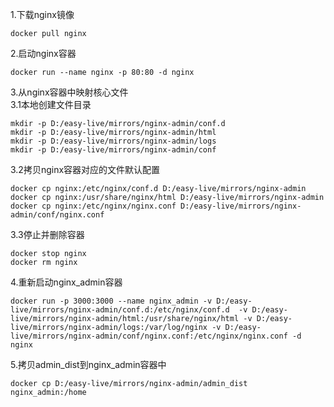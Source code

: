 1.下载nginx镜像
```shell
docker pull nginx
```
2.启动nginx容器
```shell
docker run --name nginx -p 80:80 -d nginx
```
3.从nginx容器中映射核心文件<br>
3.1本地创建文件目录
```shell
mkdir -p D:/easy-live/mirrors/nginx-admin/conf.d 
mkdir -p D:/easy-live/mirrors/nginx-admin/html
mkdir -p D:/easy-live/mirrors/nginx-admin/logs
mkdir -p D:/easy-live/mirrors/nginx-admin/conf
```
3.2拷贝nginx容器对应的文件默认配置<br>
```shell
docker cp nginx:/etc/nginx/conf.d D:/easy-live/mirrors/nginx-admin
docker cp nginx:/usr/share/nginx/html D:/easy-live/mirrors/nginx-admin
docker cp nginx:/etc/nginx/nginx.conf D:/easy-live/mirrors/nginx-admin/conf/nginx.conf
```
3.3停止并删除容器<br>
```shell
docker stop nginx 
docker rm nginx
```
4.重新启动nginx_admin容器
```shell
docker run -p 3000:3000 --name nginx_admin -v D:/easy-live/mirrors/nginx-admin/conf.d:/etc/nginx/conf.d  -v D:/easy-live/mirrors/nginx-admin/html:/usr/share/nginx/html -v D:/easy-live/mirrors/nginx-admin/logs:/var/log/nginx -v D:/easy-live/mirrors/nginx-admin/conf/nginx.conf:/etc/nginx/nginx.conf -d nginx
```

5.拷贝admin_dist到nginx_admin容器中
```shell
docker cp D:/easy-live/mirrors/nginx-admin/admin_dist nginx_admin:/home
```
